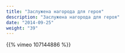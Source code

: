 ```yaml
---
title: "Заслужена нагорода для героя"
description: "Заслужена нагорода для героя"
date: "2014-09-25"
weight: "39"
---
```


{{% vimeo 107144886 %}}
